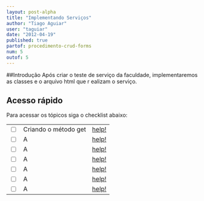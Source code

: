 ```yaml
---
layout: post-alpha
title: "Implementando Serviços"
author: "Tiago Aguiar"
user: "taguiar"
date: "2012-04-19"
published: true
partof: procedimento-crud-forms
num: 5
outof: 5
---
```


##Introdução
Após criar o teste de serviço da faculdade, implementaremos as classes e o arquivo html que r
ealizam o serviço.

## Acesso rápido
Para acessar os tópicos siga o checklist abaixo:
<table class="table table-bordered">
  <tr>
    <td class="tac col2em">
      <a id="topo_0_0"><input type="checkbox" /></a>
    </td>
    <td>
      Criando o método get
    </td>
    <td>
      <a href="#0_0">help!</a>
    </td>    
  </tr>
  <tr>
    <td class="tac col2em">
      <a id="topo_0_1"><input type="checkbox" /></a>
    </td>
    <td>
	A
    </td>
    <td>
      <a href="#0_1">help!</a>
    </td>
  </tr>
  <tr>
    <td class="tac col2em">
      <a id="topo_0_1"><input type="checkbox" /></a>
    </td>
    <td>
     A
    </td>
    <td>
      <a href="#0_2">help!</a>
    </td>
  </tr>
  <tr>
    <td class="tac col2em">
      <a id="topo_0_1"><input type="checkbox" /></a>
    </td>
    <td>
      A
    </td>
    <td>
      <a href="#0_3">help!</a>
    </td>
  </tr>
  <tr>
    <td class="tac col2em">
      <a id="topo_0_1"><input type="checkbox" /></a>
    </td>
    <td>
      A
    </td>
    <td>
      <a href="#0_4">help!</a>
    </td>
  </tr>
  <tr>
    <td class="tac col2em">
      <a id="topo_0_1"><input type="checkbox" /></a>
    </td>
    <td>
      A
    </td>
    <td>
      <a href="#0_5">help!</a>
    </td>
  </tr>
  <tr>
    <td class="tac col2em">
      <a id="topo_0_1"><input type="checkbox" /></a>
    </td>
    <td>
      A
    </td>
    <td>
      <a href="#0_6">help!</a>
    </td>
  </tr>
</table>